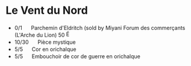 # Le Vent du Nord
- 0/1 <img src="https://wiki-fr.guildwars2.com/images/thumb/a/a2/Parchemin_d%27Eldritch.png/20px-Parchemin_d%27Eldritch.png" width=16> Parchemin d'Eldritch (sold by Miyani	Forum des commerçants (L'Arche du Lion)	50 <img src="https://wiki-fr.guildwars2.com/images/thumb/e/e5/%C3%89clat_d%27esprit.png/20px-%C3%89clat_d%27esprit.png" width=16 alt="Éclat d'Esprit">
- 10/30 <img src="https://wiki.guildwars2.com/images/b/b5/Mystic_Coin.png" width=16> Pièce mystique 
- 5/5 <img src="https://wiki-fr.guildwars2.com/images/thumb/3/37/Cor_en_orichalque.png/20px-Cor_en_orichalque.png" width=16> Cor en orichalque
- 5/5 <img src="https://wiki-fr.guildwars2.com/images/thumb/9/9c/Embouchoir_de_cor_de_guerre_en_orichalque.png/40px-Embouchoir_de_cor_de_guerre_en_orichalque.png" width=16> Embouchoir de cor de guerre en orichalque
